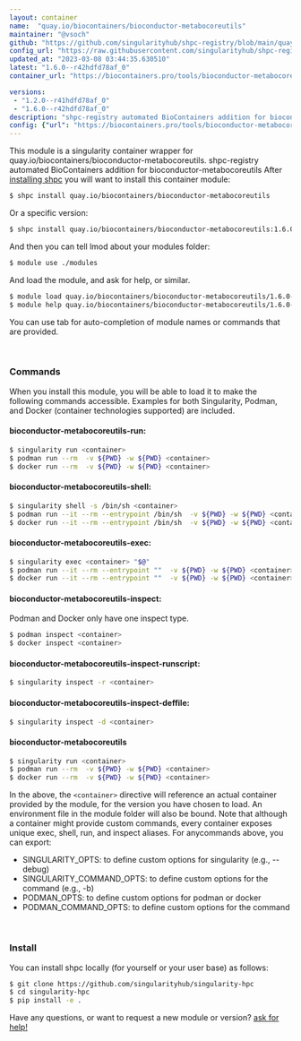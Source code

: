 ```yaml
---
layout: container
name:  "quay.io/biocontainers/bioconductor-metabocoreutils"
maintainer: "@vsoch"
github: "https://github.com/singularityhub/shpc-registry/blob/main/quay.io/biocontainers/bioconductor-metabocoreutils/container.yaml"
config_url: "https://raw.githubusercontent.com/singularityhub/shpc-registry/main/quay.io/biocontainers/bioconductor-metabocoreutils/container.yaml"
updated_at: "2023-03-08 03:44:35.630510"
latest: "1.6.0--r42hdfd78af_0"
container_url: "https://biocontainers.pro/tools/bioconductor-metabocoreutils"

versions:
 - "1.2.0--r41hdfd78af_0"
 - "1.6.0--r42hdfd78af_0"
description: "shpc-registry automated BioContainers addition for bioconductor-metabocoreutils"
config: {"url": "https://biocontainers.pro/tools/bioconductor-metabocoreutils", "maintainer": "@vsoch", "description": "shpc-registry automated BioContainers addition for bioconductor-metabocoreutils", "latest": {"1.6.0--r42hdfd78af_0": "sha256:094fe1539b1d940f4974b7f092c65dce4deb850b96cd009cc49082dc19b70cc6"}, "tags": {"1.2.0--r41hdfd78af_0": "sha256:4bd83e2bd44751fa7eb0a510554f97c5c0bf8af7bdc5af3beb34f854630b94b8", "1.6.0--r42hdfd78af_0": "sha256:094fe1539b1d940f4974b7f092c65dce4deb850b96cd009cc49082dc19b70cc6"}, "docker": "quay.io/biocontainers/bioconductor-metabocoreutils"}
---
```


This module is a singularity container wrapper for quay.io/biocontainers/bioconductor-metabocoreutils.
shpc-registry automated BioContainers addition for bioconductor-metabocoreutils
After [installing shpc](#install) you will want to install this container module:


```bash
$ shpc install quay.io/biocontainers/bioconductor-metabocoreutils
```

Or a specific version:

```bash
$ shpc install quay.io/biocontainers/bioconductor-metabocoreutils:1.6.0--r42hdfd78af_0
```

And then you can tell lmod about your modules folder:

```bash
$ module use ./modules
```

And load the module, and ask for help, or similar.

```bash
$ module load quay.io/biocontainers/bioconductor-metabocoreutils/1.6.0--r42hdfd78af_0
$ module help quay.io/biocontainers/bioconductor-metabocoreutils/1.6.0--r42hdfd78af_0
```

You can use tab for auto-completion of module names or commands that are provided.

<br>

### Commands

When you install this module, you will be able to load it to make the following commands accessible.
Examples for both Singularity, Podman, and Docker (container technologies supported) are included.

#### bioconductor-metabocoreutils-run:

```bash
$ singularity run <container>
$ podman run --rm  -v ${PWD} -w ${PWD} <container>
$ docker run --rm  -v ${PWD} -w ${PWD} <container>
```

#### bioconductor-metabocoreutils-shell:

```bash
$ singularity shell -s /bin/sh <container>
$ podman run --it --rm --entrypoint /bin/sh  -v ${PWD} -w ${PWD} <container>
$ docker run --it --rm --entrypoint /bin/sh  -v ${PWD} -w ${PWD} <container>
```

#### bioconductor-metabocoreutils-exec:

```bash
$ singularity exec <container> "$@"
$ podman run --it --rm --entrypoint ""  -v ${PWD} -w ${PWD} <container> "$@"
$ docker run --it --rm --entrypoint ""  -v ${PWD} -w ${PWD} <container> "$@"
```

#### bioconductor-metabocoreutils-inspect:

Podman and Docker only have one inspect type.

```bash
$ podman inspect <container>
$ docker inspect <container>
```

#### bioconductor-metabocoreutils-inspect-runscript:

```bash
$ singularity inspect -r <container>
```

#### bioconductor-metabocoreutils-inspect-deffile:

```bash
$ singularity inspect -d <container>
```



#### bioconductor-metabocoreutils

```bash
$ singularity run <container>
$ podman run --rm  -v ${PWD} -w ${PWD} <container>
$ docker run --rm  -v ${PWD} -w ${PWD} <container>
```


In the above, the `<container>` directive will reference an actual container provided
by the module, for the version you have chosen to load. An environment file in the
module folder will also be bound. Note that although a container
might provide custom commands, every container exposes unique exec, shell, run, and
inspect aliases. For anycommands above, you can export:

 - SINGULARITY_OPTS: to define custom options for singularity (e.g., --debug)
 - SINGULARITY_COMMAND_OPTS: to define custom options for the command (e.g., -b)
 - PODMAN_OPTS: to define custom options for podman or docker
 - PODMAN_COMMAND_OPTS: to define custom options for the command

<br>

### Install

You can install shpc locally (for yourself or your user base) as follows:

```bash
$ git clone https://github.com/singularityhub/singularity-hpc
$ cd singularity-hpc
$ pip install -e .
```

Have any questions, or want to request a new module or version? [ask for help!](https://github.com/singularityhub/singularity-hpc/issues)